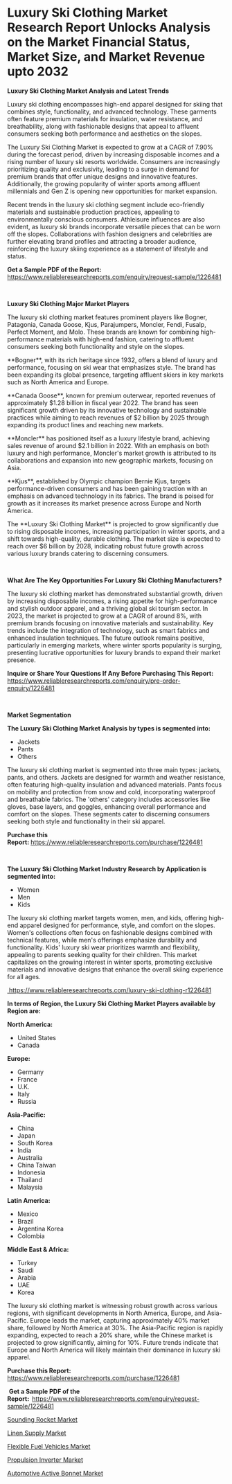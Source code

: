 <p><h1>Luxury Ski Clothing Market Research Report Unlocks Analysis on the Market Financial Status, Market Size, and Market Revenue upto 2032</h1></p><p><strong>Luxury Ski Clothing Market Analysis and Latest Trends</strong></p>
<p><p>Luxury ski clothing encompasses high-end apparel designed for skiing that combines style, functionality, and advanced technology. These garments often feature premium materials for insulation, water resistance, and breathability, along with fashionable designs that appeal to affluent consumers seeking both performance and aesthetics on the slopes.</p><p>The Luxury Ski Clothing Market is expected to grow at a CAGR of 7.90% during the forecast period, driven by increasing disposable incomes and a rising number of luxury ski resorts worldwide. Consumers are increasingly prioritizing quality and exclusivity, leading to a surge in demand for premium brands that offer unique designs and innovative features. Additionally, the growing popularity of winter sports among affluent millennials and Gen Z is opening new opportunities for market expansion.</p><p>Recent trends in the luxury ski clothing segment include eco-friendly materials and sustainable production practices, appealing to environmentally conscious consumers. Athleisure influences are also evident, as luxury ski brands incorporate versatile pieces that can be worn off the slopes. Collaborations with fashion designers and celebrities are further elevating brand profiles and attracting a broader audience, reinforcing the luxury skiing experience as a statement of lifestyle and status.</p></p>
<p><strong>Get a Sample PDF of the Report:&nbsp;</strong> <a href="https://www.reliableresearchreports.com/enquiry/request-sample/1226481?utm_campaign=2104&utm_medium=2&utm_source=Github&utm_content=ia&utm_term=05022025&utm_id=luxury-ski-clothing">https://www.reliableresearchreports.com/enquiry/request-sample/1226481</a></p>
<p>&nbsp;</p>
<p><strong>Luxury Ski Clothing Major Market Players</strong></p>
<p><p>The luxury ski clothing market features prominent players like Bogner, Patagonia, Canada Goose, Kjus, Parajumpers, Moncler, Fendi, Fusalp, Perfect Moment, and Molo. These brands are known for combining high-performance materials with high-end fashion, catering to affluent consumers seeking both functionality and style on the slopes.</p><p>**Bogner**, with its rich heritage since 1932, offers a blend of luxury and performance, focusing on ski wear that emphasizes style. The brand has been expanding its global presence, targeting affluent skiers in key markets such as North America and Europe.</p><p>**Canada Goose**, known for premium outerwear, reported revenues of approximately $1.28 billion in fiscal year 2022. The brand has seen significant growth driven by its innovative technology and sustainable practices while aiming to reach revenues of $2 billion by 2025 through expanding its product lines and reaching new markets. </p><p>**Moncler** has positioned itself as a luxury lifestyle brand, achieving sales revenue of around $2.1 billion in 2022. With an emphasis on both luxury and high performance, Moncler's market growth is attributed to its collaborations and expansion into new geographic markets, focusing on Asia.</p><p>**Kjus**, established by Olympic champion Bernie Kjus, targets performance-driven consumers and has been gaining traction with an emphasis on advanced technology in its fabrics. The brand is poised for growth as it increases its market presence across Europe and North America.</p><p>The **Luxury Ski Clothing Market** is projected to grow significantly due to rising disposable incomes, increasing participation in winter sports, and a shift towards high-quality, durable clothing. The market size is expected to reach over $6 billion by 2028, indicating robust future growth across various luxury brands catering to discerning consumers.</p></p>
<p>&nbsp;</p>
<p><strong>What Are The Key Opportunities For Luxury Ski Clothing Manufacturers?</strong></p>
<p><p>The luxury ski clothing market has demonstrated substantial growth, driven by increasing disposable incomes, a rising appetite for high-performance and stylish outdoor apparel, and a thriving global ski tourism sector. In 2023, the market is projected to grow at a CAGR of around 8%, with premium brands focusing on innovative materials and sustainability. Key trends include the integration of technology, such as smart fabrics and enhanced insulation techniques. The future outlook remains positive, particularly in emerging markets, where winter sports popularity is surging, presenting lucrative opportunities for luxury brands to expand their market presence.</p></p>
<p><strong>Inquire or Share Your Questions If Any Before Purchasing This Report:</strong> <a href="https://www.reliableresearchreports.com/enquiry/pre-order-enquiry/1226481?utm_campaign=2104&utm_medium=2&utm_source=Github&utm_content=ia&utm_term=05022025&utm_id=luxury-ski-clothing">https://www.reliableresearchreports.com/enquiry/pre-order-enquiry/1226481</a></p>
<p>&nbsp;</p>
<p><strong>Market Segmentation</strong></p>
<p><strong>The Luxury Ski Clothing Market Analysis by types is segmented into:</strong></p>
<p><ul><li>Jackets</li><li>Pants</li><li>Others</li></ul></p>
<p><p>The luxury ski clothing market is segmented into three main types: jackets, pants, and others. Jackets are designed for warmth and weather resistance, often featuring high-quality insulation and advanced materials. Pants focus on mobility and protection from snow and cold, incorporating waterproof and breathable fabrics. The 'others' category includes accessories like gloves, base layers, and goggles, enhancing overall performance and comfort on the slopes. These segments cater to discerning consumers seeking both style and functionality in their ski apparel.</p></p>
<p><strong>Purchase this Report:&nbsp;</strong><a href="https://www.reliableresearchreports.com/purchase/1226481?utm_campaign=2104&utm_medium=2&utm_source=Github&utm_content=ia&utm_term=05022025&utm_id=luxury-ski-clothing">https://www.reliableresearchreports.com/purchase/1226481</a></p>
<p>&nbsp;</p>
<p><strong>The Luxury Ski Clothing Market Industry Research by Application is segmented into:</strong></p>
<p><ul><li>Women</li><li>Men</li><li>Kids</li></ul></p>
<p><p>The luxury ski clothing market targets women, men, and kids, offering high-end apparel designed for performance, style, and comfort on the slopes. Women's collections often focus on fashionable designs combined with technical features, while men's offerings emphasize durability and functionality. Kids' luxury ski wear prioritizes warmth and flexibility, appealing to parents seeking quality for their children. This market capitalizes on the growing interest in winter sports, promoting exclusive materials and innovative designs that enhance the overall skiing experience for all ages.</p></p>
<p><a href="https://www.reliableresearchreports.com/luxury-ski-clothing-r1226481?utm_campaign=2104&utm_medium=2&utm_source=Github&utm_content=ia&utm_term=05022025&utm_id=luxury-ski-clothing">&nbsp;https://www.reliableresearchreports.com/luxury-ski-clothing-r1226481</a></p>
<p><strong>In terms of Region, the Luxury Ski Clothing Market Players available by Region are:</strong></p>
<p>
    <p> <strong> North America: </strong>
        <ul>
            <li>United States</li>
            <li>Canada</li>
        </ul>
        </p> 
    <p> <strong> Europe: </strong>
        <ul>
            <li>Germany</li>
            <li>France</li>
            <li>U.K.</li>
            <li>Italy</li>
            <li>Russia</li>
        </ul>
        </p> 
    <p> <strong> Asia-Pacific: </strong>
        <ul>
            <li>China</li>
            <li>Japan</li>
            <li>South Korea</li>
            <li>India</li>
            <li>Australia</li>
            <li>China Taiwan</li>
            <li>Indonesia</li>
            <li>Thailand</li>
            <li>Malaysia</li>
        </ul>
        </p> 
    <p> <strong> Latin America: </strong>
        <ul>
            <li>Mexico</li>
            <li>Brazil</li>
            <li>Argentina Korea</li>
            <li>Colombia</li>
        </ul>
        </p> 
    <p> <strong> Middle East & Africa: </strong>
        <ul>
            <li>Turkey</li>
            <li>Saudi</li>
            <li>Arabia</li>
            <li>UAE</li>
            <li>Korea</li>
        </ul>
    </p>
    </p>
<p><p>The luxury ski clothing market is witnessing robust growth across various regions, with significant developments in North America, Europe, and Asia-Pacific. Europe leads the market, capturing approximately 40% market share, followed by North America at 30%. The Asia-Pacific region is rapidly expanding, expected to reach a 20% share, while the Chinese market is projected to grow significantly, aiming for 10%. Future trends indicate that Europe and North America will likely maintain their dominance in luxury ski apparel.</p></p>
<p><strong>Purchase this Report: </strong><a href="https://www.reliableresearchreports.com/purchase/1226481?utm_campaign=2104&utm_medium=2&utm_source=Github&utm_content=ia&utm_term=05022025&utm_id=luxury-ski-clothing">https://www.reliableresearchreports.com/purchase/1226481</a></p>
<p>&nbsp;<strong>Get a Sample PDF of the Report:&nbsp;&nbsp;</strong><a href="https://www.reliableresearchreports.com/enquiry/request-sample/1226481?utm_campaign=2104&utm_medium=2&utm_source=Github&utm_content=ia&utm_term=05022025&utm_id=luxury-ski-clothing">https://www.reliableresearchreports.com/enquiry/request-sample/1226481</a></p>
<p><strong></strong></p>
<p><p><a href="https://www.linkedin.com/pulse/unveiling-future-sounding-rocket-market-analysis-forecast-zxcmf?utm_campaign=2104&utm_medium=2&utm_source=Github&utm_content=ia&utm_term=05022025&utm_id=luxury-ski-clothing">Sounding Rocket Market</a></p><p><a href="https://github.com/GenaGaines34/Market-Research-Report-List-1/blob/main/linen-supply-market.md?utm_campaign=2104&utm_medium=2&utm_source=Github&utm_content=ia&utm_term=05022025&utm_id=luxury-ski-clothing">Linen Supply Market</a></p><p><a href="https://www.linkedin.com/pulse/global-study-flexible-fuel-vehicles-market-from-2025-2032-cmhyf?utm_campaign=2104&utm_medium=2&utm_source=Github&utm_content=ia&utm_term=05022025&utm_id=luxury-ski-clothing">Flexible Fuel Vehicles Market</a></p><p><a href="https://www.linkedin.com/pulse/resilient-growth-expected-global-propulsion-inverter-market-uxgpf?utm_campaign=2104&utm_medium=2&utm_source=Github&utm_content=ia&utm_term=05022025&utm_id=luxury-ski-clothing">Propulsion Inverter Market</a></p><p><a href="https://www.linkedin.com/pulse/regional-segment-trends-automotive-active-bonnet-market-8vgvf?utm_campaign=2104&utm_medium=2&utm_source=Github&utm_content=ia&utm_term=05022025&utm_id=luxury-ski-clothing">Automotive Active Bonnet Market</a></p></p>